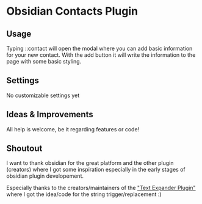 # Obsidian Contacts Plugin

## Usage
Typing ::contact will open the modal where you can add basic information for your new contact.
With the add button it will write the information to the page with some basic styling. 


## Settings
No customizable settings yet

## Ideas & Improvements
All help is welcome, be it regarding features or code!

## Shoutout
I want to thank obsidian for the great platform and the other plugin (creators) where I got some inspiration especially in the early stages of obsidian plugin developement. 

Especially thanks to the creators/maintainers of the ["Text Expander Plugin"](https://github.com/akaalias/text-expander-plugin) where I got the idea/code for the string trigger/replacement :)
